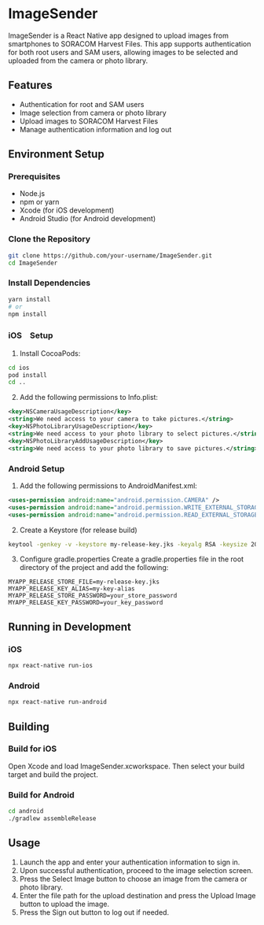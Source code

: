 # ImageSender
ImageSender is a React Native app designed to upload images from smartphones to SORACOM Harvest Files. This app supports authentication for both root users and SAM users, allowing images to be selected and uploaded from the camera or photo library.

## Features

- Authentication for root and SAM users
- Image selection from camera or photo library
- Upload images to SORACOM Harvest Files
- Manage authentication information and log out

## Environment Setup

### Prerequisites

- Node.js
- npm or yarn
- Xcode (for iOS development)
- Android Studio (for Android development)

### Clone the Repository

```bash
git clone https://github.com/your-username/ImageSender.git
cd ImageSender
```

### Install Dependencies
```bash
yarn install
# or
npm install
```

### iOS　Setup
1. Install CocoaPods:

```bash
cd ios
pod install
cd ..
```

2. Add the following permissions to Info.plist:
```xml
<key>NSCameraUsageDescription</key>
<string>We need access to your camera to take pictures.</string>
<key>NSPhotoLibraryUsageDescription</key>
<string>We need access to your photo library to select pictures.</string>
<key>NSPhotoLibraryAddUsageDescription</key>
<string>We need access to your photo library to save pictures.</string>
```

### Android Setup
1. Add the following permissions to AndroidManifest.xml:

```xml
<uses-permission android:name="android.permission.CAMERA" />
<uses-permission android:name="android.permission.WRITE_EXTERNAL_STORAGE" />
<uses-permission android:name="android.permission.READ_EXTERNAL_STORAGE" />
```

2. Create a Keystore (for release build)
```bash
keytool -genkey -v -keystore my-release-key.jks -keyalg RSA -keysize 2048 -validity 10000 -alias my-key-alias
```

3. Configure gradle.properties
Create a gradle.properties file in the root directory of the project and add the following:
```properties
MYAPP_RELEASE_STORE_FILE=my-release-key.jks
MYAPP_RELEASE_KEY_ALIAS=my-key-alias
MYAPP_RELEASE_STORE_PASSWORD=your_store_password
MYAPP_RELEASE_KEY_PASSWORD=your_key_password
```

## Running in Development
### iOS
```bash
npx react-native run-ios
```
### Android
```bash
npx react-native run-android
```

## Building
### Build for iOS
Open Xcode and load ImageSender.xcworkspace. Then select your build target and build the project.

### Build for Android
```bash
cd android
./gradlew assembleRelease
```

## Usage
1. Launch the app and enter your authentication information to sign in.
2. Upon successful authentication, proceed to the image selection screen.
3. Press the Select Image button to choose an image from the camera or photo library.
4. Enter the file path for the upload destination and press the Upload Image button to upload the image.
5. Press the Sign out button to log out if needed.

